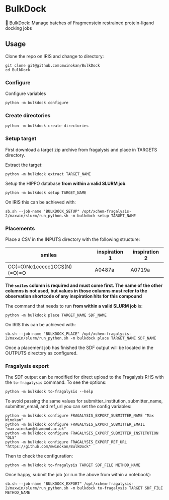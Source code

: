 # BulkDock
💪 BulkDock: Manage batches of Fragmenstein restrained protein-ligand docking jobs 

## Usage

Clone the repo on IRIS and change to directory:

```
git clone git@github.com:mwinokan/BulkDock
cd BulkDock
```

### Configure

Configure variables

```
python -m bulkdock configure
```

### Create directories

```
python -m bulkdock create-directories
```

### Setup target

First download a target zip archive from fragalysis and place in TARGETS directory.

Extract the target:

```
python -m bulkdock extract TARGET_NAME
```

Setup the HIPPO database **from within a valid SLURM job**:

```
python -m bulkdock setup TARGET_NAME
```

On IRIS this can be achieved with:

```
sb.sh --job-name "BULKDOCK_SETUP" /opt/xchem-fragalysis-2/maxwin/slurm/run_python.sh -m bulkdock setup TARGET_NAME
```

### Placements

Place a CSV in the INPUTS directory with the following structure:

|           smiles            | inspiration 1 | inspiration 2 |
|-----------------------------|---------------|---------------|
| CC(=O)Nc1ccccc1CCS(N)(=O)=O | A0487a        | A0719a        |

**The `smiles` column is required and must come first. The name of the other columns is not used, but values in those columns must refer to the observation shortcode of any inspiration hits for this compound**

The command that needs to run **from within a valid SLURM job** is:

```
python -m bulkdock place TARGET_NAME SDF_NAME
```

On IRIS this can be achieved with:

```
sb.sh --job-name "BULKDOCK_PLACE" /opt/xchem-fragalysis-2/maxwin/slurm/run_python.sh -m bulkdock place TARGET_NAME SDF_NAME
```

Once a placement job has finished the SDF output will be located in the OUTPUTS directory as configured.

### Fragalysis export

The SDF output can be modified for direct upload to the Fragalysis RHS with the `to-fragalysis` command. To see the options:

```
python -m bulkdock to-fragalysis --help
```

To avoid passing the same values for submitter_institution, submitter_name, submitter_email, and ref_url you can set the config variables:

```
python -m bulkdock configure FRAGALYSIS_EXPORT_SUBMITTER_NAME "Max Winokan"
python -m bulkdock configure FRAGALYSIS_EXPORT_SUBMITTER_EMAIL "max.winokan@diamond.ac.uk"
python -m bulkdock configure FRAGALYSIS_EXPORT_SUBMITTER_INSTITUTION "DLS"
python -m bulkdock configure FRAGALYSIS_EXPORT_REF_URL "https://github.com/mwinokan/BulkDock"
```

Then to check the configuration:

```
python -m bulkdock to-fragalysis TARGET SDF_FILE METHOD_NAME
```

Once happy, submit the job (or run the above from within a notebook):

```
sb.sh --job-name "BULKDOCK_EXPORT" /opt/xchem-fragalysis-2/maxwin/slurm/run_python.sh -m bulkdock to-fragalysis TARGET SDF_FILE METHOD_NAME
```
